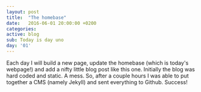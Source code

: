 ```yaml
---
layout: post
title:  "The homebase"
date:   2016-06-01 20:00:00 +0200
categories: 
active: blog
sub: Today is day uno
day: '01'
---
```


Each day I will build a new page, update the homebase (which is today's webpage!) and add a nifty little blog post like this one.
Initially the blog was hard coded and static. A mess.
So, after a couple hours I was able to put together a CMS (namely Jekyll) and sent everything to Github.
Success!
